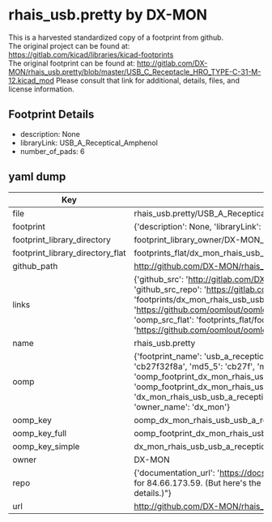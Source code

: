 # rhais_usb.pretty by DX-MON  
This is a harvested standardized copy of a footprint from github.  
The original project can be found at:  
https://gitlab.com/kicad/libraries/kicad-footprints  
The original footprint can be found at:
http://gitlab.com/DX-MON/rhais_usb.pretty/blob/master/USB_C_Receptacle_HRO_TYPE-C-31-M-12.kicad_mod
Please consult that link for additional, details, files, and license information.  
## Footprint Details
* description: None  
* libraryLink: USB_A_Receptical_Amphenol  
* number_of_pads: 6  
## yaml dump  
| Key | Value |  
| --- | --- |  
| file | rhais_usb.pretty/USB_A_Receptical_Amphenol.kicad_mod |  
| footprint | {'description': None, 'libraryLink': 'USB_A_Receptical_Amphenol', 'number_of_pads': 6} |  
| footprint_library_directory | footprint_library_owner/DX-MON_rhais_usb.pretty |  
| footprint_library_directory_flat | footprints_flat/dx_mon_rhais_usb_usb_a_receptical_amphenol/working |  
| github_path | http://github.com/DX-MON/rhais_usb.pretty/blob/master/USB_A_Receptical_Amphenol.kicad_mod |  
| links | {'github_src': 'http://gitlab.com/DX-MON/rhais_usb.pretty/blob/master/USB_C_Receptacle_HRO_TYPE-C-31-M-12.kicad_mod', 'github_src_repo': 'https://gitlab.com/kicad/libraries/kicad-footprints', 'oomp_bot': 'footprints/dx_mon_rhais_usb_usb_a_receptical_amphenol/working', 'oomp_bot_github': 'https://github.com/oomlout/oomlout_oomp_footprint_bot/tree/main/footprints/dx_mon_rhais_usb_usb_a_receptical_amphenol/working', 'oomp_src_flat': 'footprints_flat/footprints_flat/dx_mon_rhais_usb_usb_a_receptical_amphenol/working', 'oomp_src_flat_github': 'https://github.com/oomlout/oomlout_oomp_footprint_src/tree/main/footprints_flat/dx_mon_rhais_usb_usb_a_receptical_amphenol/working'} |  
| name | rhais_usb.pretty |  
| oomp | {'footprint_name': 'usb_a_receptical_amphenol', 'library_name': 'rhais_usb', 'md5': 'cb27f32f8a754b12556189269a594842', 'md5_10': 'cb27f32f8a', 'md5_5': 'cb27f', 'md5_6': 'cb27f3', 'oomp_key': 'oomp_dx_mon_rhais_usb_usb_a_receptical_amphenol', 'oomp_key_extra': 'oomp_footprint_dx_mon_rhais_usb_usb_a_receptical_amphenol', 'oomp_key_full': 'oomp_footprint_dx_mon_rhais_usb_usb_a_receptical_amphenol_cb27f3', 'oomp_key_simple': 'dx_mon_rhais_usb_usb_a_receptical_amphenol', 'original_filename': 'rhais_usb.pretty/USB_A_Receptical_Amphenol.kicad_mod', 'owner_name': 'dx_mon'} |  
| oomp_key | oomp_dx_mon_rhais_usb_usb_a_receptical_amphenol |  
| oomp_key_full | oomp_footprint_dx_mon_rhais_usb_usb_a_receptical_amphenol |  
| oomp_key_simple | dx_mon_rhais_usb_usb_a_receptical_amphenol |  
| owner | DX-MON |  
| repo | {'documentation_url': 'https://docs.github.com/rest/overview/resources-in-the-rest-api#rate-limiting', 'message': "API rate limit exceeded for 84.66.173.59. (But here's the good news: Authenticated requests get a higher rate limit. Check out the documentation for more details.)"} |  
| url | http://github.com/DX-MON/rhais_usb.pretty |  

